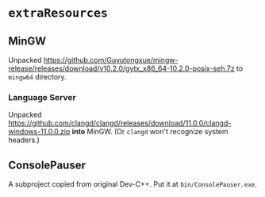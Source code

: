 # `extraResources`

## MinGW

Unpacked https://github.com/Guyutongxue/mingw-release/releases/download/v10.2.0/gytx_x86_64-10.2.0-posix-seh.7z
to `mingw64` directory.
### Language Server 

Unpacked https://github.com/clangd/clangd/releases/download/11.0.0/clangd-windows-11.0.0.zip **into** MinGW. (Or `clangd` won't recognize system headers.)

## ConsolePauser

A subproject copied from original Dev-C++. Put it at `bin/ConsolePauser.exe`.